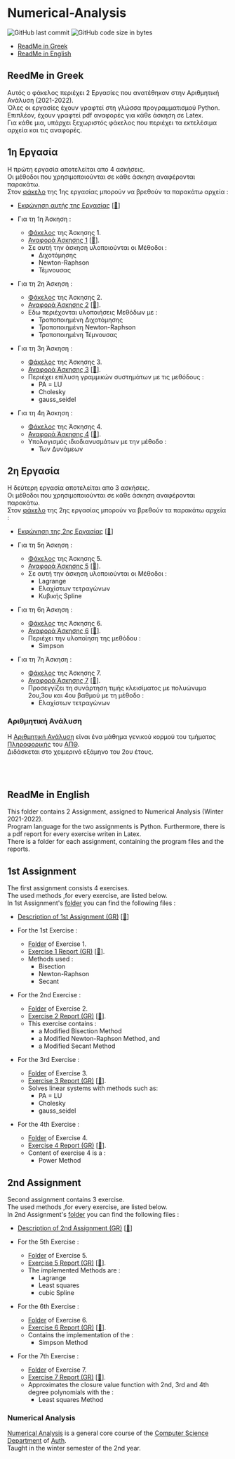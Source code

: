 # Numerical-Analysis

<img alt="GitHub last commit" src="https://img.shields.io/github/last-commit/tsingi-chris/Numerical-Analysis"> <img alt="GitHub code size in bytes" src="https://img.shields.io/github/languages/code-size/tsingi-chris/Numerical-Analysis">

- [ReadMe in Greek](https://github.com/tsingi-chris/Numerical-Analysis#reedme-in-greek)
- [ReadMe in English](https://github.com/tsingi-chris/Numerical-Analysis#readme-in-english)

## ReedMe in Greek
Αυτός ο φάκελος περιέχει 2 Εργασίες που ανατέθηκαν στην Αριθμητική Ανάλυση (2021-2022). <br />
Όλες οι εργασίες έχουν γραφτεί στη γλώσσα προγραμματισμού Python. Επιπλέον, έχουν γραφτεί pdf αναφορές για κάθε άσκηση σε Latex. <br />
Για κάθε μια, υπάρχει ξεχωριστός φάκελος που περιέχει τα εκτελέσιμα αρχεία και τις αναφορές.

## 1η Εργασία 

Η πρώτη εργασία αποτελείται απο 4 ασκήσεις. <br />Οι μέθοδοι που χρησιμοποιούνται σε κάθε άσκηση αναφέρονται παρακάτω.<br /> 
Στον [φάκελο](https://github.com/tsingi-chris/Numerical-Analysis/tree/main/1st%20Assignment) της 1ης εργασίας μπορούν να βρεθούν τα παρακάτω αρχεία :


- [Εκφώνηση αυτής της Εργασίας](https://github.com/tsingi-chris/Numerical-Analysis/blob/main/1st%20Assignment/AssignmentDescription.pdf) [[💾](https://github.com/tsingi-chris/Numerical-Analysis/raw/main/1st%20Assignment/AssignmentDescription.pdf)]


- Για τη 1η Άσκηση :
  - [Φάκελος](https://github.com/tsingi-chris/Numerical-Analysis/tree/main/1st%20Assignment/Exercise%201) της Άσκησης 1.
  - [Αναφορά Άσκησης 1](https://github.com/tsingi-chris/Numerical-Analysis/blob/main/1st%20Assignment/Exercise%201/Exercise1%20Report.pdf) [[💾](https://github.com/tsingi-chris/Numerical-Analysis/raw/main/1st%20Assignment/Exercise%201/Exercise1%20Report.pdf)].
  - Σε αυτή την άσκηση υλοποιούνται οι Μέθοδοι :
    - Διχοτόμησης
    - Newton-Raphson
    - Τέμνουσας


- Για τη 2η Άσκηση :
  - [Φάκελος](https://github.com/tsingi-chris/Numerical-Analysis/tree/main/1st%20Assignment/Exercise%202) της Άσκησης 2.
  - [Αναφορά Άσκησης 2](https://github.com/tsingi-chris/Numerical-Analysis/blob/main/1st%20Assignment/Exercise%202/Exercise2%20Report.pdf) [[💾](https://github.com/tsingi-chris/Numerical-Analysis/raw/main/1st%20Assignment/Exercise%202/Exercise2%20Report.pdf)].
  - Εδω περιέχονται υλοποιήσεις Μεθόδων με :
    - Τροποποιημένη Διχοτόμησης
    - Τροποποιημένη Newton-Raphson
    - Τροποποιημένη Τέμνουσας
  

- Για τη 3η Άσκηση :
  - [Φάκελος](https://github.com/tsingi-chris/Numerical-Analysis/tree/main/1st%20Assignment/Exercise%203) της Άσκησης 3.
  - [Αναφορά Άσκησης 3](https://github.com/tsingi-chris/Numerical-Analysis/blob/main/1st%20Assignment/Exercise%203/Exercise3%20Report.pdf) [[💾](https://github.com/tsingi-chris/Numerical-Analysis/raw/main/1st%20Assignment/Exercise%203/Exercise3%20Report.pdf)].
  - Περιέχει επίλυση γραμμικών συστημάτων με τις μεθόδους :
    - PA = LU
    - Cholesky
    - gauss_seidel


- Για τη 4η Άσκηση :
  - [Φάκελος](https://github.com/tsingi-chris/Numerical-Analysis/tree/main/1st%20Assignment/Exercise%204) της Άσκησης 4.
  - [Αναφορά Άσκησης 4](https://github.com/tsingi-chris/Numerical-Analysis/blob/main/1st%20Assignment/Exercise%204/Exercise4%20Report.pdf) [[💾](https://github.com/tsingi-chris/Numerical-Analysis/raw/main/1st%20Assignment/Exercise%204/Exercise4%20Report.pdf)].
  - Υπολογισμός ιδιοδιανυσμάτων με την μέθοδο :
    - Των Δυνάμεων
    

## 2η Εργασία
Η δεύτερη εργασία αποτελείται απο 3 ασκήσεις. <br />Οι μέθοδοι που χρησιμοποιούνται σε κάθε άσκηση αναφέρονται παρακάτω.<br /> 
Στον [φάκελο](https://github.com/tsingi-chris/Numerical-Analysis/tree/main/2nd%20Assignment) της 2ης εργασίας μπορούν να βρεθούν τα παρακάτω αρχεία :


- [Εκφώνηση της 2ης Εργασίας](https://github.com/tsingi-chris/Numerical-Analysis/blob/main/2nd%20Assignment/Assignment2Description.pdf) [[💾](https://github.com/tsingi-chris/Numerical-Analysis/raw/main/2nd%20Assignment/Assignment2Description.pdf)]


- Για τη 5η Άσκηση :
  - [Φάκελος](https://github.com/tsingi-chris/Numerical-Analysis/tree/main/2nd%20Assignment/Exercise%205) της Άσκησης 5.
  - [Αναφορά Άσκησης 5](https://github.com/tsingi-chris/Numerical-Analysis/blob/main/2nd%20Assignment/Exercise%205/Exercise5%20Report.pdf) [[💾](https://github.com/tsingi-chris/Numerical-Analysis/blob/raw/2nd%20Assignment/Exercise%205/Exercise5%20Report.pdf)].
  - Σε αυτή την άσκηση υλοποιούνται οι Μέθοδοι :
    - Lagrange
    - Eλαχίστων τετραγώνων
    - Κυβικής Spline


- Για τη 6η Άσκηση :
  - [Φάκελος](https://github.com/tsingi-chris/Numerical-Analysis/tree/main/2nd%20Assignment/Exercise%206) της Άσκησης 6.
  - [Αναφορά Άσκησης 6](https://github.com/tsingi-chris/Numerical-Analysis/blob/main/2nd%20Assignment/Exercise%206/Exercise6%20Report.pdf) [[💾](https://github.com/tsingi-chris/Numerical-Analysis/row/main/2nd%20Assignment/Exercise%206/Exercise6%20Report.pdf)].
  - Περιέχει την υλοποίηση της μεθόδου :
    - Simpson
  

- Για τη 7η Άσκηση :
  - [Φάκελος](https://github.com/tsingi-chris/Numerical-Analysis/tree/main/2nd%20Assignment/Exercise%207) της Άσκησης 7.
  - [Αναφορά Άσκησης 7](https://github.com/tsingi-chris/Numerical-Analysis/blob/main/2nd%20Assignment/Exercise%207/Exercise7%20Report.pdf) [[💾](https://github.com/tsingi-chris/Numerical-Analysis/raw/main/2nd%20Assignment/Exercise%207/Exercise7%20Report.pdf)].
  - Προσεγγίζει τη συνάρτηση τιμής κλεισίματος με πολυώνυμα 2ου,3ου και 4ου βαθμού με τη μέθοδο :
    - Eλαχίστων τετραγώνων

### Αριθμητική Ανάλυση
Η [Αριθμητική Ανάλυση](https://elearning.auth.gr/course/view.php?id=7942) είναι ένα μάθημα γενικού κορμού του τμήματος [Πληροφορικής](https://www.csd.auth.gr/) του [ΑΠΘ](https://www.auth.gr/).  <br /> 
Διδάσκεται στο χειμερινό εξάμηνο του 2ου έτους. 


<br /><br />

## ReadMe in English

This folder contains 2 Assignment, assigned to Numerical Analysis (Winter 2021-2022).<br />
Program language for the two assignments is Python. Furthermore, there is a pdf report for every exercise writen in Latex. <br />
There is a folder for each assignment, containing the program files and the reports. 
 
## 1st Assignment

The first assignment consists 4 exercises. <br />
The used methods ,for every exercise, are listed below. <br /> 
In 1st Assignment's [folder](https://github.com/tsingi-chris/Numerical-Analysis/tree/main/1st%20Assignment) you can find the following files :


- [Description of 1st Assignment (GR)](https://github.com/tsingi-chris/Numerical-Analysis/blob/main/1st%20Assignment/AssignmentDescription.pdf) [[💾](https://github.com/tsingi-chris/Numerical-Analysis/raw/main/1st%20Assignment/AssignmentDescription.pdf)]


- For the 1st Exercise :
  - [Folder](https://github.com/tsingi-chris/Numerical-Analysis/tree/main/1st%20Assignment/Exercise%201) of Exercise 1.
  - [Exercise 1 Report (GR)](https://github.com/tsingi-chris/Numerical-Analysis/blob/main/1st%20Assignment/Exercise%201/Exercise1%20Report.pdf) [[💾](https://github.com/tsingi-chris/Numerical-Analysis/raw/main/1st%20Assignment/Exercise%201/Exercise1%20Report.pdf)].
  - Methods used :
    - Bisection
    - Newton-Raphson
    - Secant


- For the 2nd Exercise :
  - [Folder](https://github.com/tsingi-chris/Numerical-Analysis/tree/main/1st%20Assignment/Exercise%202) of Exercise 2.
  - [Exercise 2 Report (GR)](https://github.com/tsingi-chris/Numerical-Analysis/blob/main/1st%20Assignment/Exercise%202/Exercise2%20Report.pdf) [[💾](https://github.com/tsingi-chris/Numerical-Analysis/raw/main/1st%20Assignment/Exercise%202/Exercise2%20Report.pdf)].
  - This exercise contains :
    - a Modified Bisection Method
    - a Modified Newton-Raphson Method, and
    - a Modified Secant Method
  

- For the 3rd Exercise :
  - [Folder](https://github.com/tsingi-chris/Numerical-Analysis/tree/main/1st%20Assignment/Exercise%203) of Exercise 3.
  - [Exercise 3 Report (GR)](https://github.com/tsingi-chris/Numerical-Analysis/blob/main/1st%20Assignment/Exercise%203/Exercise3%20Report.pdf) [[💾](https://github.com/tsingi-chris/Numerical-Analysis/raw/main/1st%20Assignment/Exercise%203/Exercise3%20Report.pdf)].
  - Solves linear systems with methods such as:
    - PA = LU
    - Cholesky
    - gauss_seidel


- For the 4th Exercise :
  - [Folder](https://github.com/tsingi-chris/Numerical-Analysis/tree/main/1st%20Assignment/Exercise%204) of Exercise 4.
  - [Exercise 4 Report (GR)](https://github.com/tsingi-chris/Numerical-Analysis/blob/main/1st%20Assignment/Exercise%204/Exercise4%20Report.pdf) [[💾](https://github.com/tsingi-chris/Numerical-Analysis/raw/main/1st%20Assignment/Exercise%204/Exercise4%20Report.pdf)].
  - Content of exercise 4 is a :
    - Power Method
 
 
## 2nd Assignment
Second assignment contains 3 exercise. <br />The used methods ,for every exercise, are listed below.<br /> 
In 2nd Assignment's [folder](https://github.com/tsingi-chris/Numerical-Analysis/tree/main/2nd%20Assignment) you can find the following files :


- [Description of 2nd Assignment (GR)](https://github.com/tsingi-chris/Numerical-Analysis/blob/main/2nd%20Assignment/Assignment2Description.pdf) [[💾](https://github.com/tsingi-chris/Numerical-Analysis/raw/main/2nd%20Assignment/Assignment2Description.pdf)]


- For the 5th Exercise :
  - [Folder](https://github.com/tsingi-chris/Numerical-Analysis/tree/main/2nd%20Assignment/Exercise%205) of Exercise 5.
  - [Exercise 5 Report (GR)](https://github.com/tsingi-chris/Numerical-Analysis/blob/main/2nd%20Assignment/Exercise%205/Exercise5%20Report.pdf) [[💾](https://github.com/tsingi-chris/Numerical-Analysis/blob/raw/2nd%20Assignment/Exercise%205/Exercise5%20Report.pdf)].
  - The implemented Methods are :
    - Lagrange
    - Least squares
    - cubic Spline


- For the 6th Exercise :
  - [Folder](https://github.com/tsingi-chris/Numerical-Analysis/tree/main/2nd%20Assignment/Exercise%206) of Exercise 6.
  - [Exercise 6 Report (GR)](https://github.com/tsingi-chris/Numerical-Analysis/blob/main/2nd%20Assignment/Exercise%206/Exercise6%20Report.pdf) [[💾](https://github.com/tsingi-chris/Numerical-Analysis/row/main/2nd%20Assignment/Exercise%206/Exercise6%20Report.pdf)].
  - Contains the implementation of the :
    - Simpson Method
  

- For the 7th Exercise :
  - [Folder](https://github.com/tsingi-chris/Numerical-Analysis/tree/main/2nd%20Assignment/Exercise%207) of Exercise 7.
  - [Exercise 7 Report (GR)](https://github.com/tsingi-chris/Numerical-Analysis/blob/main/2nd%20Assignment/Exercise%207/Exercise7%20Report.pdf) [[💾](https://github.com/tsingi-chris/Numerical-Analysis/raw/main/2nd%20Assignment/Exercise%207/Exercise7%20Report.pdf)].
  - Approximates the closure value function with 2nd, 3rd and 4th degree polynomials with the :
    - Least squares Method


### Numerical Analysis
[Numerical Analysis](https://elearning.auth.gr/course/view.php?id=7942) is a general core course of the [Computer Science Department](https://www.csd.auth.gr/en) of [Auth](https://www.auth.gr/en/).  <br /> 
Taught in the winter semester of the 2nd year.
